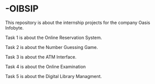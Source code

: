 # -OIBSIP

This repository is about the internship projects for the company Oasis Infobyte.

Task 1 is about the Online Reservation System.

Task 2 is about the Number Guessing Game.

Task 3 is about the ATM Interface.

Task 4 is about the Online Examination

Task 5 is about the Digital Library Managment.
